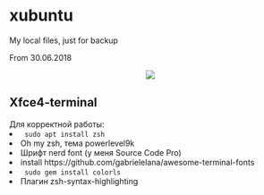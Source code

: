 # xubuntu
My local files, just for backup

From 30.06.2018
<p align="center">
	<a name="top" href="https://github.com/"><img src="https://i.imgur.com/Yd7QRvJ.png">
	</a>
</p>

<h2> Xfce4-terminal </h2>
Для корректной работы:
<li> <code> sudo apt install zsh </code> </li>
<li> Oh my zsh, тема powerlevel9k </li>
<li> Шрифт nerd font (у меня Source Code Pro) </li>
<li>install https://github.com/gabrielelana/awesome-terminal-fonts </li>
<li> <code> sudo gem install colorls</code> </li>
<li> Плагин zsh-syntax-highlighting </li>
